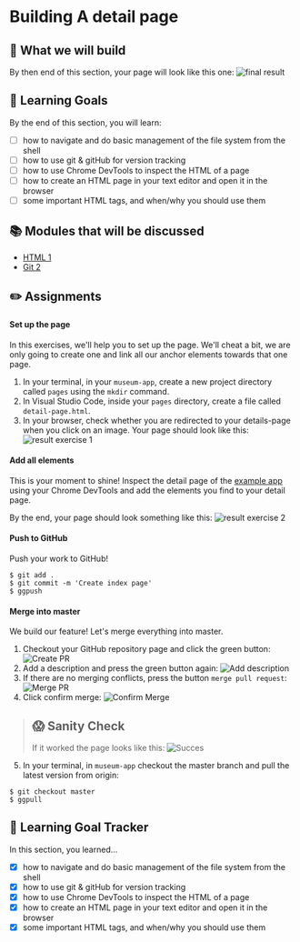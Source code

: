 # Building A detail page

## 🎨 What we will build
By then end of this section, your page will look like this one: 
![final result](https://cd.sseu.re/Museum_Guide_2018-11-28_18-03-17.png)

## 🎯 Learning Goals
By the end of this section, you will learn:

* [ ] how to navigate and do basic management of the file system from the shell
* [ ] how to use git & gitHub for version tracking
* [ ] how to use Chrome DevTools to inspect the HTML of a page
* [ ] how to create an HTML page in your text editor and open it in the browser
* [ ] some important HTML tags, and when/why you should use them

## 📚 Modules that will be discussed

  * [HTML 1](or2?)
  * [Git 2](orGitHub?)

## ✏️ Assignments
#### Set up the page
In this exercises, we'll help you to set up the page. We'll cheat a bit, we are only going to create one and link all our anchor elements towards that one page.

1. In your terminal, in your `museum-app`, create a new project directory called `pages` using the `mkdir` command.
2. In Visual Studio Code, inside your `pages` directory, create a file called `detail-page.html`.
3. In your browser, check whether you are redirected to your details-page when you click on an image. Your page should look like this:
![result exercise 1](https://cd.sseu.re/Monosnap_2018-11-29_17-02-54.png)

#### Add all elements
This is your moment to shine! Inspect the detail page of the [example app]() using your Chrome DevTools and add the elements you find to your detail page.

By the end, your page should look something like this:
![result exercise 2](https://cd.sseu.re/Monosnap_2018-11-29_17-01-52.png)
 
#### Push to GitHub
Push your work to GitHub!

```shell
$ git add .
$ git commit -m 'Create index page'
$ ggpush
```

#### Merge into master
We build our feature! Let's merge everything into master.

1. Checkout your GitHub repository page and click the green button:
![Create PR](https://cd.sseu.re/Monosnap_2018-11-29_17-14-47.png)
2. Add a description and press the green button again:
![Add description](https://cd.sseu.re/Comparing_master...featindex-page__MimiMagmuseum-app_2018-11-29_17-37-49.png)
3. If there are no merging conflicts, press the button `merge pull request`:
![Merge PR](https://cd.sseu.re/Featstructure-index-page_by_MimiMag__Pull_Request_1__MimiMagmuseum-app_2018-11-29_17-39-19.png)
4. Click confirm merge:
![Confirm Merge](https://cd.sseu.re/Featstructure-index-page_by_MimiMag__Pull_Request_1__MimiMagmuseum-app_2018-11-29_17-40-28.png)

> ## 😱  Sanity Check
> If it worked the page looks like this:
> ![Succes](https://cd.sseu.re/Featstructure-index-page_by_MimiMag__Pull_Request_1__MimiMagmuseum-app_2018-11-29_17-42-32.png)

5. In your terminal, in `museum-app` checkout the master branch and pull the latest version from origin:
```shell
$ git checkout master
$ ggpull
```

## 🎯 Learning Goal Tracker
In this section, you learned...

* [X] how to navigate and do basic management of the file system from the shell
* [X] how to use git & gitHub for version tracking
* [X] how to use Chrome DevTools to inspect the HTML of a page
* [X] how to create an HTML page in your text editor and open it in the browser
* [X] some important HTML tags, and when/why you should use them
